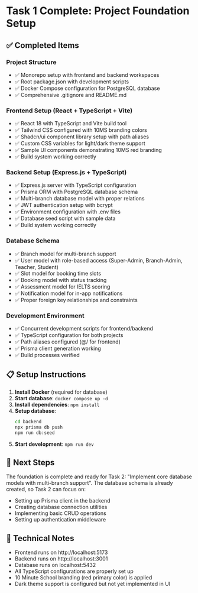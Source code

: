 # Task 1 Complete: Project Foundation Setup

## ✅ Completed Items

### Project Structure
- ✅ Monorepo setup with frontend and backend workspaces
- ✅ Root package.json with development scripts
- ✅ Docker Compose configuration for PostgreSQL database
- ✅ Comprehensive .gitignore and README.md

### Frontend Setup (React + TypeScript + Vite)
- ✅ React 18 with TypeScript and Vite build tool
- ✅ Tailwind CSS configured with 10MS branding colors
- ✅ Shadcn/ui component library setup with path aliases
- ✅ Custom CSS variables for light/dark theme support
- ✅ Sample UI components demonstrating 10MS red branding
- ✅ Build system working correctly

### Backend Setup (Express.js + TypeScript)
- ✅ Express.js server with TypeScript configuration
- ✅ Prisma ORM with PostgreSQL database schema
- ✅ Multi-branch database model with proper relations
- ✅ JWT authentication setup with bcrypt
- ✅ Environment configuration with .env files
- ✅ Database seed script with sample data
- ✅ Build system working correctly

### Database Schema
- ✅ Branch model for multi-branch support
- ✅ User model with role-based access (Super-Admin, Branch-Admin, Teacher, Student)
- ✅ Slot model for booking time slots
- ✅ Booking model with status tracking
- ✅ Assessment model for IELTS scoring
- ✅ Notification model for in-app notifications
- ✅ Proper foreign key relationships and constraints

### Development Environment
- ✅ Concurrent development scripts for frontend/backend
- ✅ TypeScript configuration for both projects
- ✅ Path aliases configured (@/ for frontend)
- ✅ Prisma client generation working
- ✅ Build processes verified

## 📋 Setup Instructions

1. **Install Docker** (required for database)
2. **Start database**: `docker compose up -d`
3. **Install dependencies**: `npm install`
4. **Setup database**: 
   ```bash
   cd backend
   npx prisma db push
   npm run db:seed
   ```
5. **Start development**: `npm run dev`

## 🎯 Next Steps

The foundation is complete and ready for Task 2: "Implement core database models with multi-branch support". The database schema is already created, so Task 2 can focus on:

- Setting up Prisma client in the backend
- Creating database connection utilities
- Implementing basic CRUD operations
- Setting up authentication middleware

## 🔧 Technical Notes

- Frontend runs on http://localhost:5173
- Backend runs on http://localhost:3001
- Database runs on localhost:5432
- All TypeScript configurations are properly set up
- 10 Minute School branding (red primary color) is applied
- Dark theme support is configured but not yet implemented in UI